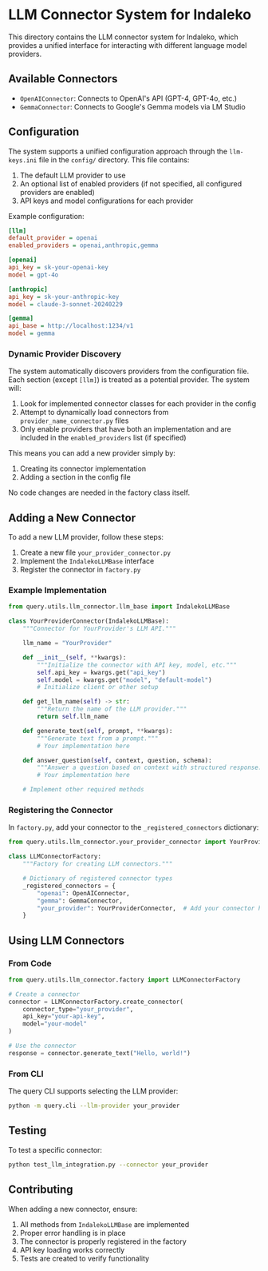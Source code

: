 # LLM Connector System for Indaleko

This directory contains the LLM connector system for Indaleko, which provides a unified interface for interacting with different language model providers.

## Available Connectors

- `OpenAIConnector`: Connects to OpenAI's API (GPT-4, GPT-4o, etc.)
- `GemmaConnector`: Connects to Google's Gemma models via LM Studio

## Configuration

The system supports a unified configuration approach through the `llm-keys.ini` file in the `config/` directory. This file contains:

1. The default LLM provider to use
2. An optional list of enabled providers (if not specified, all configured providers are enabled)
3. API keys and model configurations for each provider

Example configuration:
```ini
[llm]
default_provider = openai
enabled_providers = openai,anthropic,gemma

[openai]
api_key = sk-your-openai-key
model = gpt-4o

[anthropic]
api_key = sk-your-anthropic-key
model = claude-3-sonnet-20240229

[gemma]
api_base = http://localhost:1234/v1
model = gemma
```

### Dynamic Provider Discovery

The system automatically discovers providers from the configuration file. Each section (except `[llm]`) is treated as a potential provider. The system will:

1. Look for implemented connector classes for each provider in the config
2. Attempt to dynamically load connectors from `provider_name_connector.py` files
3. Only enable providers that have both an implementation and are included in the `enabled_providers` list (if specified)

This means you can add a new provider simply by:
1. Creating its connector implementation
2. Adding a section in the config file

No code changes are needed in the factory class itself.

## Adding a New Connector

To add a new LLM provider, follow these steps:

1. Create a new file `your_provider_connector.py`
2. Implement the `IndalekoLLMBase` interface
3. Register the connector in `factory.py`

### Example Implementation

```python
from query.utils.llm_connector.llm_base import IndalekoLLMBase

class YourProviderConnector(IndalekoLLMBase):
    """Connector for YourProvider's LLM API."""

    llm_name = "YourProvider"

    def __init__(self, **kwargs):
        """Initialize the connector with API key, model, etc."""
        self.api_key = kwargs.get("api_key")
        self.model = kwargs.get("model", "default-model")
        # Initialize client or other setup

    def get_llm_name(self) -> str:
        """Return the name of the LLM provider."""
        return self.llm_name

    def generate_text(self, prompt, **kwargs):
        """Generate text from a prompt."""
        # Your implementation here

    def answer_question(self, context, question, schema):
        """Answer a question based on context with structured response."""
        # Your implementation here

    # Implement other required methods
```

### Registering the Connector

In `factory.py`, add your connector to the `_registered_connectors` dictionary:

```python
from query.utils.llm_connector.your_provider_connector import YourProviderConnector

class LLMConnectorFactory:
    """Factory for creating LLM connectors."""

    # Dictionary of registered connector types
    _registered_connectors = {
        "openai": OpenAIConnector,
        "gemma": GemmaConnector,
        "your_provider": YourProviderConnector,  # Add your connector here
    }
```

## Using LLM Connectors

### From Code

```python
from query.utils.llm_connector.factory import LLMConnectorFactory

# Create a connector
connector = LLMConnectorFactory.create_connector(
    connector_type="your_provider",
    api_key="your-api-key",
    model="your-model"
)

# Use the connector
response = connector.generate_text("Hello, world!")
```

### From CLI

The query CLI supports selecting the LLM provider:

```bash
python -m query.cli --llm-provider your_provider
```

## Testing

To test a specific connector:

```bash
python test_llm_integration.py --connector your_provider
```

## Contributing

When adding a new connector, ensure:

1. All methods from `IndalekoLLMBase` are implemented
2. Proper error handling is in place
3. The connector is properly registered in the factory
4. API key loading works correctly
5. Tests are created to verify functionality
